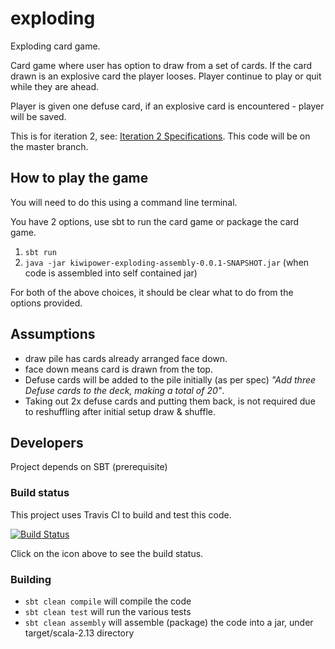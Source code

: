 # exploding
Exploding card game.

Card game where user has option to draw from a set of cards.
If the card drawn is an explosive card the player looses.
Player continue to play or quit while they are ahead.

Player is given one defuse card, if an explosive card is encountered - player will be saved.

This is for iteration 2, see: [Iteration 2 Specifications](docs/specification.md).
This code will be on the master branch.

## How to play the game
You will need to do this using a command line terminal.

You have 2 options, use sbt to run the card game or package the card game.

1. `sbt run`
2. `java -jar kiwipower-exploding-assembly-0.0.1-SNAPSHOT.jar` (when code is assembled into self contained jar)

For both of the above choices, it should be clear what to do from the options provided.

## Assumptions
* draw pile has cards already arranged face down.
* face down means card is drawn from the top.
* Defuse cards will be added to the pile initially (as per spec) *"Add three Defuse cards to the deck, making a total of 20"*.
* Taking out 2x defuse cards and putting them back, is not required due to reshuffling after initial setup draw & shuffle.

## Developers
Project depends on SBT (prerequisite)

### Build status
This project uses Travis CI to build and test this code.

[![Build Status](https://travis-ci.org/power-of-kiwi/exploding.svg?branch=master)](https://travis-ci.org/power-of-kiwi/exploding)

Click on the icon above to see the build status.

### Building
* `sbt clean compile` will compile the code
* `sbt clean test` will run the various tests
* `sbt clean assembly` will assemble (package) the code into a jar, under target/scala-2.13 directory

